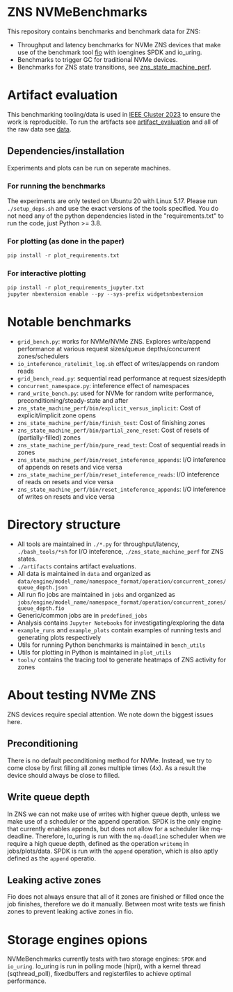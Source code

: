 # ZNS NVMeBenchmarks

This repository contains benchmarks and benchmark data for ZNS:

* Throughput and latency benchmarks for NVMe ZNS devices that make use of the benchmark tool [fio](https://github.com/axboe/fio) with ioengines SPDK and io_uring.
* Benchmarks to trigger GC for traditional NVMe devices.
* Benchmarks for ZNS state transitions, see [zns_state_machine_perf](./zns_state_machine_perf/).

# Artifact evaluation

This benchmarking tooling/data is used in [IEEE Cluster 2023](https://ieeexplore.ieee.org/abstract/document/10319951) to ensure the work is reproducible.
To run the artifacts see [artifact_evaluation](./artifacts/artifact_evaluation.md) and all of the raw data see [data](./data).

## Dependencies/installation

Experiments and plots can be run on seperate machines.

### For running the benchmarks

The experiments are only tested on Ubuntu 20 with Linux 5.17. Please run `./setup_deps.sh` and use the exact versions of the tools specified.
You do not need any of the python dependencies listed in the "requirements.txt" to run the code, just Python >= 3.8.

### For plotting (as done in the paper)

```python
pip install -r plot_requirements.txt
```

### For interactive plotting

```python
pip install -r plot_requirements_jupyter.txt
jupyter nbextension enable --py --sys-prefix widgetsnbextension 
```

# Notable benchmarks

* `grid_bench.py`: works for NVMe/NVMe ZNS. Explores write/append performance at various request sizes/queue depths/concurrent zones/schedulers
* `io_inteference_ratelimit_log.sh` effect of writes/appends on random reads
* `grid_bench_read.py`: sequential read performance at request sizes/depth
* `concurrent_namespace.py`: inteference effect of namespaces
* `rand_write_bench.py`: used for NVMe for random write performance, preconditioning/steady-state and after
* `zns_state_machine_perf/bin/explicit_versus_implicit`: Cost of explicit/implicit zone opens
* `zns_state_machine_perf/bin/finish_test`: Cost of finishing zones
* `zns_state_machine_perf/bin/partial_zone_reset`: Cost of resets of (partially-filled) zones
* `zns_state_machine_perf/bin/pure_read_test`: Cost of sequential reads in zones
* `zns_state_machine_perf/bin/reset_inteference_appends`: I/O inteference of appends on resets and vice versa
* `zns_state_machine_perf/bin/reset_inteference_reads`: I/O inteference of reads on resets and vice versa
* `zns_state_machine_perf/bin/reset_inteference_appends`: I/O inteference of writes on resets and vice versa

# Directory structure

* All tools are maintained in `./*.py` for throughput/latency, `./bash_tools/*sh` for I/O inteference, `./zns_state_machine_perf` for ZNS states.
* `./artifacts` contains artifact evaluations.
* All data is maintained in `data` and organized as `data/engine/model_name/namespace_format/operation/concurrent_zones/queue_depth.json`
* All run fio jobs are maintained in `jobs` and organized as `jobs/engine/model_name/namespace_format/operation/concurrent_zones/queue_depth.fio`
* Generic/common jobs are in `predefined_jobs`
* Analysis contains `Jupyter Notebooks` for investigating/exploring the data
* `example_runs` and `example_plots` contain examples of running tests and generating plots respectively
* Utils for running Python benchmarks is maintained in `bench_utils`
* Utils for plotting in Python is maintained in `plot_utils`
* `tools/` contains the tracing tool to generate heatmaps of ZNS activity for zones

# About testing NVMe ZNS

ZNS devices require special attention. We note down the biggest issues here.

## Preconditioning

There is no default peconditioning method for NVMe. Instead, we try to come close by first filling all zones multiple times (4x). As a result the device should always be close to filled.

## Write queue depth

In ZNS we can not make use of writes with higher queue depth, unless we make use of a scheduler or the append operation. SPDK is the only engine that currently enables appends, but does not allow for a scheduler like mq-deadline. Therefore, Io_uring is run with the `mq-deadline` scheduler when we require a high queue depth, defined as the operation `writemq` in jobs/plots/data. SPDK is run with the `append` operation, which is also aptly defined as the `append` operatio.

## Leaking active zones

Fio does not always ensure that all of it zones are finished or filled once the job finishes, therefore we do it manually.
Between most write tests we finish zones to prevent leaking active zones in fio.

# Storage engines opions

NVMeBenchmarks currently tests with two storage engines: `SPDK` and `io_uring`.
Io_uring is run in polling mode (hipri), with a kernel thread (sqthread_poll), fixedbuffers and registerfiles to achieve optimal performance.
